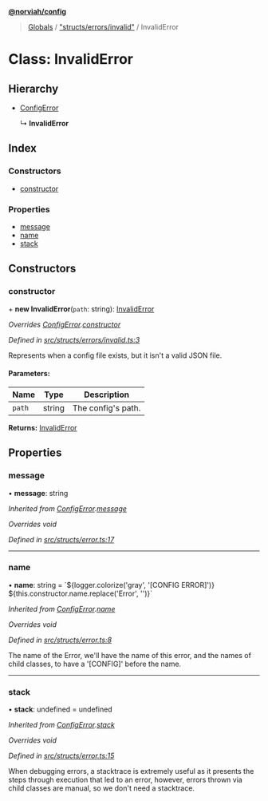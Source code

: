 **[@norviah/config](../README.md)**

> [Globals](../globals.md) / ["structs/errors/invalid"](../modules/_structs_errors_invalid_.md) / InvalidError

# Class: InvalidError

## Hierarchy

* [ConfigError](_structs_error_.configerror.md)

  ↳ **InvalidError**

## Index

### Constructors

* [constructor](_structs_errors_invalid_.invaliderror.md#constructor)

### Properties

* [message](_structs_errors_invalid_.invaliderror.md#message)
* [name](_structs_errors_invalid_.invaliderror.md#name)
* [stack](_structs_errors_invalid_.invaliderror.md#stack)

## Constructors

### constructor

\+ **new InvalidError**(`path`: string): [InvalidError](_structs_errors_invalid_.invaliderror.md)

*Overrides [ConfigError](_structs_error_.configerror.md).[constructor](_structs_error_.configerror.md#constructor)*

*Defined in [src/structs/errors/invalid.ts:3](https://github.com/norviah/config/blob/641e50d/src/structs/errors/invalid.ts#L3)*

Represents when a config file exists, but it isn't a valid JSON file.

#### Parameters:

Name | Type | Description |
------ | ------ | ------ |
`path` | string | The config's path.  |

**Returns:** [InvalidError](_structs_errors_invalid_.invaliderror.md)

## Properties

### message

•  **message**: string

*Inherited from [ConfigError](_structs_error_.configerror.md).[message](_structs_error_.configerror.md#message)*

*Overrides void*

*Defined in [src/structs/error.ts:17](https://github.com/norviah/config/blob/641e50d/src/structs/error.ts#L17)*

___

### name

•  **name**: string = \`${logger.colorize('gray', '[CONFIG ERROR]')} ${this.constructor.name.replace('Error', '')}\`

*Inherited from [ConfigError](_structs_error_.configerror.md).[name](_structs_error_.configerror.md#name)*

*Overrides void*

*Defined in [src/structs/error.ts:8](https://github.com/norviah/config/blob/641e50d/src/structs/error.ts#L8)*

The name of the Error, we'll have the name of this error, and the names of
child classes, to have a '[CONFIG]' before the name.

___

### stack

•  **stack**: undefined = undefined

*Inherited from [ConfigError](_structs_error_.configerror.md).[stack](_structs_error_.configerror.md#stack)*

*Overrides void*

*Defined in [src/structs/error.ts:15](https://github.com/norviah/config/blob/641e50d/src/structs/error.ts#L15)*

When debugging errors, a stacktrace is extremely useful as it presents the
steps through execution that led to an error, however, errors thrown via
child classes are manual, so we don't need a stacktrace.
